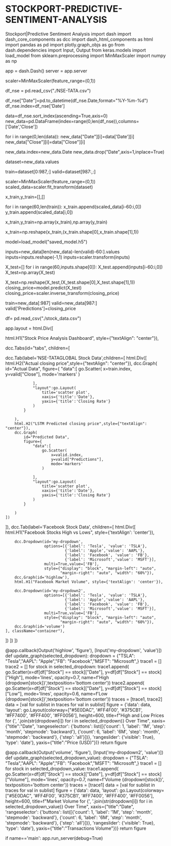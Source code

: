 # STOCKPORT-PREDICTIVE-SENTIMENT-ANALYSIS

 Stockport|Predictive Sentiment Analysis import dash import dash_core_components as dcc import dash_html_components as html import pandas as pd import plotly.graph_objs as go from dash.dependencies import Input, Output from keras.models import load_model from sklearn.preprocessing import MinMaxScaler import numpy as np

app = dash.Dash() server = app.server

scaler=MinMaxScaler(feature_range=(0,1))

df_nse = pd.read_csv("./NSE-TATA.csv")

df_nse["Date"]=pd.to_datetime(df_nse.Date,format="%Y-%m-%d") df_nse.index=df_nse['Date']

data=df_nse.sort_index(ascending=True,axis=0) new_data=pd.DataFrame(index=range(0,len(df_nse)),columns=['Date','Close'])

for i in range(0,len(data)): new_data["Date"][i]=data['Date'][i] new_data["Close"][i]=data["Close"][i]

new_data.index=new_data.Date new_data.drop("Date",axis=1,inplace=True)

dataset=new_data.values

train=dataset[0:987,:] valid=dataset[987:,:]

scaler=MinMaxScaler(feature_range=(0,1)) scaled_data=scaler.fit_transform(dataset)

x_train,y_train=[],[]

for i in range(60,len(train)): x_train.append(scaled_data[i-60:i,0]) y_train.append(scaled_data[i,0])

x_train,y_train=np.array(x_train),np.array(y_train)

x_train=np.reshape(x_train,(x_train.shape[0],x_train.shape[1],1))

model=load_model("saved_model.h5")

inputs=new_data[len(new_data)-len(valid)-60:].values inputs=inputs.reshape(-1,1) inputs=scaler.transform(inputs)

X_test=[] for i in range(60,inputs.shape[0]): X_test.append(inputs[i-60:i,0]) X_test=np.array(X_test)

X_test=np.reshape(X_test,(X_test.shape[0],X_test.shape[1],1)) closing_price=model.predict(X_test) closing_price=scaler.inverse_transform(closing_price)

train=new_data[:987] valid=new_data[987:] valid['Predictions']=closing_price

df= pd.read_csv("./stock_data.csv")

app.layout = html.Div([

html.H1("Stock Price Analysis Dashboard", style={"textAlign": "center"}),

dcc.Tabs(id="tabs", children=[

dcc.Tab(label='NSE-TATAGLOBAL Stock Data',children=[
    html.Div([
        html.H2("Actual closing price",style={"textAlign": "center"}),
        dcc.Graph(
            id="Actual Data",
            figure={
                "data":[
                    go.Scatter(
                        x=train.index,
                        y=valid["Close"],
                        mode='markers'
                    )

                ],
                "layout":go.Layout(
                    title='scatter plot',
                    xaxis={'title':'Date'},
                    yaxis={'title':'Closing Rate'}
                )
            }

        ),
        html.H2("LSTM Predicted closing price",style={"textAlign": "center"}),
        dcc.Graph(
            id="Predicted Data",
            figure={
                "data":[
                    go.Scatter(
                        x=valid.index,
                        y=valid["Predictions"],
                        mode='markers'
                    )

                ],
                "layout":go.Layout(
                    title='scatter plot',
                    xaxis={'title':'Date'},
                    yaxis={'title':'Closing Rate'}
                )
            }

        )                
    ])                


]),
dcc.Tab(label='Facebook Stock Data', children=[
    html.Div([
        html.H1("Facebook Stocks High vs Lows", 
                style={'textAlign': 'center'}),
      
        dcc.Dropdown(id='my-dropdown',
                     options=[{'label': 'Tesla', 'value': 'TSLA'},
                              {'label': 'Apple','value': 'AAPL'}, 
                              {'label': 'Facebook', 'value': 'FB'}, 
                              {'label': 'Microsoft','value': 'MSFT'}], 
                     multi=True,value=['FB'],
                     style={"display": "block", "margin-left": "auto", 
                            "margin-right": "auto", "width": "60%"}),
        dcc.Graph(id='highlow'),
        html.H1("Facebook Market Volume", style={'textAlign': 'center'}),
 
        dcc.Dropdown(id='my-dropdown2',
                     options=[{'label': 'Tesla', 'value': 'TSLA'},
                              {'label': 'Apple','value': 'AAPL'}, 
                              {'label': 'Facebook', 'value': 'FB'},
                              {'label': 'Microsoft','value': 'MSFT'}], 
                     multi=True,value=['FB'],
                     style={"display": "block", "margin-left": "auto", 
                            "margin-right": "auto", "width": "60%"}),
        dcc.Graph(id='volume')
    ], className="container"),
])
]) ])

@app.callback(Output('highlow', 'figure'), [Input('my-dropdown', 'value')]) def update_graph(selected_dropdown): dropdown = {"TSLA": "Tesla","AAPL": "Apple","FB": "Facebook","MSFT": "Microsoft",} trace1 = [] trace2 = [] for stock in selected_dropdown: trace1.append( go.Scatter(x=df[df["Stock"] == stock]["Date"], y=df[df["Stock"] == stock]["High"], mode='lines', opacity=0.7, name=f'High {dropdown[stock]}',textposition='bottom center')) trace2.append( go.Scatter(x=df[df["Stock"] == stock]["Date"], y=df[df["Stock"] == stock]["Low"], mode='lines', opacity=0.6, name=f'Low {dropdown[stock]}',textposition='bottom center')) traces = [trace1, trace2] data = [val for sublist in traces for val in sublist] figure = {'data': data, 'layout': go.Layout(colorway=["#5E0DAC", '#FF4F00', '#375CB1', '#FF7400', '#FFF400', '#FF0056'], height=600, title=f"High and Low Prices for {', '.join(str(dropdown[i]) for i in selected_dropdown)} Over Time", xaxis={"title":"Date", 'rangeselector': {'buttons': list([{'count': 1, 'label': '1M', 'step': 'month', 'stepmode': 'backward'}, {'count': 6, 'label': '6M', 'step': 'month', 'stepmode': 'backward'}, {'step': 'all'}])}, 'rangeslider': {'visible': True}, 'type': 'date'}, yaxis={"title":"Price (USD)"})} return figure

@app.callback(Output('volume', 'figure'), [Input('my-dropdown2', 'value')]) def update_graph(selected_dropdown_value): dropdown = {"TSLA": "Tesla","AAPL": "Apple","FB": "Facebook","MSFT": "Microsoft",} trace1 = [] for stock in selected_dropdown_value: trace1.append( go.Scatter(x=df[df["Stock"] == stock]["Date"], y=df[df["Stock"] == stock]["Volume"], mode='lines', opacity=0.7, name=f'Volume {dropdown[stock]}', textposition='bottom center')) traces = [trace1] data = [val for sublist in traces for val in sublist] figure = {'data': data, 'layout': go.Layout(colorway=["#5E0DAC", '#FF4F00', '#375CB1', '#FF7400', '#FFF400', '#FF0056'], height=600, title=f"Market Volume for {', '.join(str(dropdown[i]) for i in selected_dropdown_value)} Over Time", xaxis={"title":"Date", 'rangeselector': {'buttons': list([{'count': 1, 'label': '1M', 'step': 'month', 'stepmode': 'backward'}, {'count': 6, 'label': '6M', 'step': 'month', 'stepmode': 'backward'}, {'step': 'all'}])}, 'rangeslider': {'visible': True}, 'type': 'date'}, yaxis={"title":"Transactions Volume"})} return figure

if name=='main': app.run_server(debug=True)
